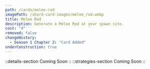 ```yaml
---
path: /cards/melee-rod
imagePath: /shard-card-images/melee_rod.webp
title: Melee Rod
description: Generate a Melee Rod at your spawn site.
cost: "4"
removed: false
changeHistory:
  - Season 1 Chapter 2: "Card Added"
underConstruction: true
---
```

::details-section
Coming Soon
::
::strategies-section
Coming Soon
::